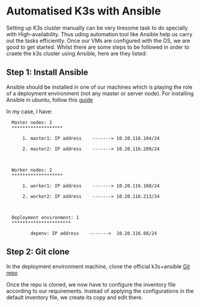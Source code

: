 # Automatised K3s with Ansible

Setting up K3s cluster manually can be very tiresome task to do specially with High-availability. Thus uding automation tool like Ansible help us carry out the tasks efficiently. Once our VMs are configured with the OS, we are good to get started. Whilst there are some steps to be followed in order to craete the k3s cluster using Ansible, here are they listed:



## Step 1: Install Ansible

Ansible should be installed in one of our machines which is playing the role of a deployment environment (not any master or server node). For installing Ansible in ubuntu, follow this <a href="https://github.com/dikshita-git/RP_Ingress_security-IPv4_and_IPv6/blob/main/Installation/Ansible">guide</a>

In my case, I have:

      Master nodes: 2
      *******************
      
          1. master1: IP address    -------> 10.20.116.104/24
          
          2. master2: IP address    -------> 10.20.116.209/24
      
      
      
      Worker nodes: 2
      *******************
      
          1. worker1: IP address    -------> 10.20.116.160/24
          
          2. worker2: IP address    -------> 10.20.116.213/24


      
      Deployment environment: 1
      **********************
      
             depenv: IP address    ------->  10.20.116.88/24
             



## Step 2: Git clone

In the deployment environment machine, clone the official k3s+ansible <a href="https://github.com/k3s-io/k3s-ansible.git">Git repo</a>

Once the repo is cloned, we now have to configure the inventory file according to our requirements. Instead of applying the configurations in the default inventory file, we create its copy and edit there.

      
